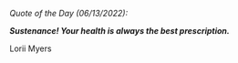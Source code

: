 *Quote of the Day (06/13/2022):*

_**Sustenance! Your health is always the best prescription.**_

Lorii Myers